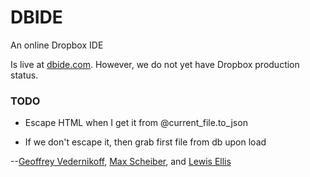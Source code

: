DBIDE
======

An online Dropbox IDE

Is live at [dbide.com](http://dbide.com). However, we do not yet have Dropbox production status.

### TODO

* Escape HTML when I get it from @current_file.to_json

* If we don't escape it, then grab first file from db upon load

--[Geoffrey Vedernikoff](http://twitter.com/yefim323), [Max Scheiber](http://twitter.com/maxscheiber), and [Lewis Ellis](http://twitter.com/LewisJEllis)
